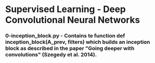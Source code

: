 # Supervised Learning - Deep Convolutional Neural Networks

### 0-inception_block.py - Contains te function def inception_block(A_prev, filters) which builds an inception block as described in the paper "Going deeper with convolutions" (Szegedy et al. 2014).
